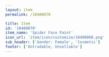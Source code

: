 ```yaml
---
layout: item
permalink: /10400070

title: Item
id: '10400070'
item_name: 'Spider Face Paint'
icon_url: 'item/icon/customize/10400068.png'
sub_header: ['Gender: Female', 'Cosmetic']
footer: ['Untradable, Unsellable']
---
```

